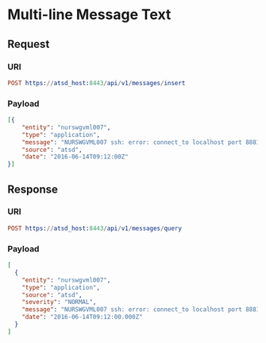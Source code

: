 # Multi-line Message Text
## Request

### URI
```elm
POST https://atsd_host:8443/api/v1/messages/insert
```
### Payload
```json
[{
    "entity": "nurswgvml007",
    "type": "application",
    "message": "NURSWGVML007 ssh: error: connect_to localhost port 8881: failed \n NURSWGVML007 ssh: error: connect_to localhost port 8882: failed.",
    "source": "atsd",
    "date": "2016-06-14T09:12:00Z"
}]
```

## Response

### URI
```elm
POST https://atsd_host:8443/api/v1/messages/query
```
### Payload
```json
[
  {
    "entity": "nurswgvml007",
    "type": "application",
    "source": "atsd",
    "severity": "NORMAL",
    "message": "NURSWGVML007 ssh: error: connect_to localhost port 8881: failed \n NURSWGVML007 ssh: error: connect_to localhost port 8882: failed.",
    "date": "2016-06-14T09:12:00.000Z"
  }
]
```
